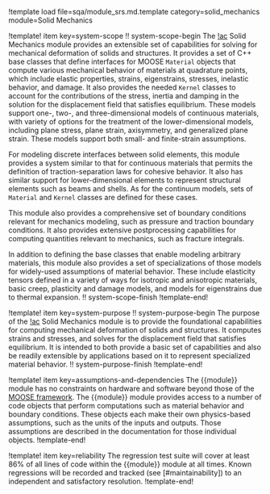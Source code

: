 !template load file=sqa/module_srs.md.template category=solid_mechanics module=Solid Mechanics

!template! item key=system-scope
!! system-scope-begin
The [!ac](MOOSE) Solid Mechanics module provides an extensible set of capabilities for solving for mechanical deformation of solids and structures. It provides a set of C++ base classes that define interfaces for MOOSE `Material` objects that compute various mechanical behavior of materials at quadrature points, which include elastic properties, strains, eigenstrains, stresses, inelastic behavior, and damage. It also provides the needed `Kernel` classes to account for the contributions of the stress, inertia and damping in the solution for the displacement field that satisfies equilibrium. These models support one-, two-, and three-dimensional models of continuous materials, with variety of options for the treatment of the lower-dimensional models, including plane stress, plane strain, axisymmetry, and generalized plane strain. These models support both small- and finite-strain assumptions.

For modeling discrete interfaces between solid elements, this module provides a system similar to that for continuous materials that permits the definition of traction-separation laws for cohesive behavior. It also has similar support for lower-dimensional elements to represent structural elements such as beams and shells. As for the continuum models, sets of `Material` and `Kernel` classes are defined for these cases.

This module also provides a comprehensive set of boundary conditions relevant for mechanics modeling, such as pressure and traction boundary conditions. It also provides extensive postprocessing capabilities for computing quantities relevant to mechanics, such as fracture integrals.

In addition to defining the base classes that enable modeling arbitrary materials, this module also provides a set of specializations of those models for widely-used assumptions of material behavior. These include elasticity tensors defined in a variety of ways for isotropic and anisotropic materials, basic creep, plasticity and damage models, and models for eigenstrains due to thermal expansion.
!! system-scope-finish
!template-end!

!template! item key=system-purpose
!! system-purpose-begin
The purpose of the [!ac](MOOSE) Solid Mechanics module is to provide the foundational capabilities for computing mechanical deformation of solids and structures. It computes strains and stresses, and solves for the displacement field that satisfies equilibrium. It is intended to both provide a basic set of capabilities and also be readily extensible by applications based on it to represent specialized material behavior.
!! system-purpose-finish
!template-end!

!template! item key=assumptions-and-dependencies
The {{module}} module has no constraints on hardware and software beyond those of the [MOOSE framework](framework_srs.md#assumptions-and-dependencies).
The {{module}} module provides access to a number of code objects that perform computations such as material behavior and boundary conditions. These objects each make their own physics-based assumptions, such as the units of the inputs and outputs. Those assumptions are described in the documentation for those individual objects.
!template-end!

!template! item key=reliability
The regression test suite will cover at least 86% of all lines of code within the {{module}}
module at all times. Known regressions will be recorded and tracked (see [#maintainability]) to an
independent and satisfactory resolution.
!template-end!
